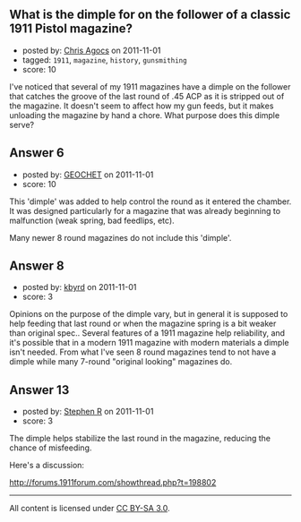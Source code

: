 ## What is the dimple for on the follower of a classic 1911 Pistol magazine?

- posted by: [Chris Agocs](https://stackexchange.com/users/-1/12-chris-agocs) on 2011-11-01
- tagged: `1911`, `magazine`, `history`, `gunsmithing`
- score: 10

I've noticed that several of my 1911 magazines have a dimple on the follower that catches the groove of the last round of .45 ACP as it is stripped out of the magazine. It doesn't seem to affect how my gun feeds, but it makes unloading the magazine by hand a chore. What purpose does this dimple serve?


## Answer 6

- posted by: [GEOCHET](https://stackexchange.com/users/-1/22-geochet) on 2011-11-01
- score: 10

This 'dimple' was added to help control the round as it entered the chamber. It was designed particularly for a magazine that was already beginning to malfunction (weak spring, bad feedlips, etc).

Many newer 8 round magazines do not include this 'dimple'.


## Answer 8

- posted by: [kbyrd](https://stackexchange.com/users/-1/37-kbyrd) on 2011-11-01
- score: 3

Opinions on the purpose of the dimple vary, but in general it is supposed to help feeding that last round or when the magazine spring is a bit weaker than original spec.. Several features of a 1911 magazine help reliability, and it's possible that in a modern 1911 magazine with modern materials a dimple isn't needed. From what I've seen 8 round magazines tend to not have a dimple while many 7-round "original looking" magazines do. 


## Answer 13

- posted by: [Stephen R](https://stackexchange.com/users/-1/34-stephen-r) on 2011-11-01
- score: 3

The dimple helps stabilize the last round in the magazine, reducing the chance of misfeeding.

Here's a discussion:

http://forums.1911forum.com/showthread.php?t=198802



---

All content is licensed under [CC BY-SA 3.0](https://creativecommons.org/licenses/by-sa/3.0/).
